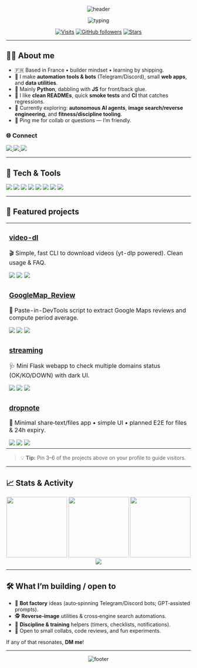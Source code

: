 <!-- Profile README for iamqtn -->
<!-- Tip: Many visual widgets below are external SVGs/GIFs that render on GitHub. Replace social links with yours if needed. -->

<!-- ===== HEADER BANNER ===== -->
<p align="center">
  <img src="https://capsule-render.vercel.app/api?type=waving&height=180&color=0:6EE7F9,100:8B5CF6&text=Hi%20there%20,%20I'm%20Quentin%20(aka%20iamqtn)!%20👋&fontAlign=50&fontSize=32&fontColor=ffffff&desc=Builder%20of%20bots%20%F0%9F%A7%AA%20%7C%20Python%20%26%20Automation%20%F0%9F%96%A5%EF%B8%8F%20%7C%20Always%20learning%20%E2%9C%8C%EF%B8%8F&descAlign=50&descSize=16" alt="header">
</p>

<p align="center">
  <img src="https://readme-typing-svg.herokuapp.com?duration=3000&pause=800&center=true&vCenter=true&width=850&size=22&lines=Python%20%F0%9F%90%8D%20%E2%80%A2%20Bots%20Telegram%20%F0%9F%94%97%20%E2%80%A2%20Automation%20%F0%9F%9A%80%20%E2%80%A2%20Raspberry%20Pi%20%F0%9F%90%AB;AI%20agents%2C%20scraping%2C%20data%20pipelines%20%E2%9A%99%EF%B8%8F;Shipping%20pragmatic%20tools%20with%20clean%20docs%20%F0%9F%93%96" alt="typing">
</p>

<div align="center">
  
[![Visits](https://img.shields.io/badge/dynamic/json?url=https%3A%2F%2Fapi.countapi.xyz%2Fhit%2Fiamqtn.profile%2Fvisits&query=value&label=visits&color=8B5CF6&logo=github)](https://github.com/iamqtn)
[![GitHub followers](https://img.shields.io/github/followers/iamqtn?label=Followers&style=flat&color=06B6D4)](https://github.com/iamqtn?tab=followers)
[![Stars](https://img.shields.io/github/stars/iamqtn?affiliations=OWNER%2CCOLLABORATOR&style=flat&color=10B981)](https://github.com/iamqtn?tab=repositories)

</div>

---

## 👨‍🚀 About me
- 🇫🇷 Based in France • builder mindset • learning by shipping.
- 🔧 I make **automation tools & bots** (Telegram/Discord), small **web apps**, and **data utilities**.
- 🐍 Mainly **Python**, dabbling with **JS** for front/back glue.
- 🧪 I like **clean READMEs**, quick **smoke tests** and **CI** that catches regressions.
- 🎯 Currently exploring: **autonomous AI agents**, **image search/reverse engineering**, and **fitness/discipline tooling**.
- 💬 Ping me for collab or questions — I’m friendly.

### 🌐 Connect
<a href="https://discordapp.com/users/487352567106633728" target="_blank">
  <img src="https://img.shields.io/badge/Discord-5865F2?logo=discord&logoColor=white">
</a>
<a href="https://t.me/i_amqtn" target="_blank">
  <img src="https://img.shields.io/badge/Telegram-26A5E4?logo=telegram&logoColor=white">
</a>
<a href="mailto:contact@sunvy.fr" target="_blank">
  <img src="https://img.shields.io/badge/Email-181717?logo=gmail&logoColor=white&labelColor=EA4335&color=EA4335">
</a>
<!-- Replace the links above with your real Discord user link (Right‑click your profile > Copy User ID), Telegram and email. -->

---

## 🧰 Tech & Tools
<p>
  <img src="https://img.shields.io/badge/Python-3776AB?logo=python&logoColor=white" />
  <img src="https://img.shields.io/badge/Flask-000000?logo=flask&logoColor=white" />
  <img src="https://img.shields.io/badge/Requests-20232A?logo=python&logoColor=white&label=Requests&color=4B5563" />
  <img src="https://img.shields.io/badge/JavaScript-F7DF1E?logo=javascript&logoColor=000" />
  <img src="https://img.shields.io/badge/Node.js-339933?logo=nodedotjs&logoColor=white" />
  <img src="https://img.shields.io/badge/Raspberry%20Pi-A22846?logo=raspberrypi&logoColor=white" />
  <img src="https://img.shields.io/badge/Git-181717?logo=git&logoColor=white&labelColor=F05032&color=F05032" />
  <img src="https://img.shields.io/badge/Linux-000?logo=linux&logoColor=FCC624&labelColor=111827&color=111827" />
</p>

---

## 🚀 Featured projects
<table>
  <tr>
    <td>
      <h3><a href="https://github.com/iamqtn/video-dl">video-dl</a></h3>
      <p>🎬 Simple, fast CLI to download videos (yt-dlp powered). Clean usage & FAQ.</p>
      <a href="https://github.com/iamqtn/video-dl/stargazers"><img src="https://img.shields.io/github/stars/iamqtn/video-dl?style=flat&color=10B981"></a>
      <a href="https://github.com/iamqtn/video-dl/issues"><img src="https://img.shields.io/github/issues/iamqtn/video-dl?color=F59E0B"></a>
      <a href="https://github.com/iamqtn/video-dl/blob/main/LICENSE"><img src="https://img.shields.io/github/license/iamqtn/video-dl?color=8B5CF6"></a>
    </td>
  </tr>
  <tr>
    <td>
      <h3><a href="https://github.com/iamqtn/GoogleMap_Review">GoogleMap_Review</a></h3>
      <p>📍 Paste-in-DevTools script to extract Google Maps reviews and compute period average.</p>
      <a href="https://github.com/iamqtn/GoogleMap_Review/stargazers"><img src="https://img.shields.io/github/stars/iamqtn/GoogleMap_Review?style=flat&color=10B981"></a>
      <a href="https://github.com/iamqtn/GoogleMap_Review/issues"><img src="https://img.shields.io/github/issues/iamqtn/GoogleMap_Review?color=F59E0B"></a>
      <a href="https://github.com/iamqtn/GoogleMap_Review/blob/main/LICENSE"><img src="https://img.shields.io/github/license/iamqtn/GoogleMap_Review?color=8B5CF6"></a>
    </td>
  </tr>
  <tr>
    <td>
      <h3><a href="https://github.com/iamqtn/streaming">streaming</a></h3>
      <p>🩺 Mini Flask webapp to check multiple domains status (OK/KO/DOWN) with dark UI.</p>
      <a href="https://github.com/iamqtn/streaming/stargazers"><img src="https://img.shields.io/github/stars/iamqtn/streaming?style=flat&color=10B981"></a>
      <a href="https://github.com/iamqtn/streaming/issues"><img src="https://img.shields.io/github/issues/iamqtn/streaming?color=F59E0B"></a>
      <a href="https://github.com/iamqtn/streaming/blob/main/LICENSE"><img src="https://img.shields.io/github/license/iamqtn/streaming?color=8B5CF6"></a>
    </td>
  </tr>
  <tr>
    <td>
      <h3><a href="https://github.com/iamqtn/dropnote">dropnote</a></h3>
      <p>📝 Minimal share‑text/files app • simple UI • planned E2E for files & 24h expiry.</p>
      <a href="https://github.com/iamqtn/dropnote/stargazers"><img src="https://img.shields.io/github/stars/iamqtn/dropnote?style=flat&color=10B981"></a>
      <a href="https://github.com/iamqtn/dropnote/issues"><img src="https://img.shields.io/github/issues/iamqtn/dropnote?color=F59E0B"></a>
      <a href="https://github.com/iamqtn/dropnote/blob/main/LICENSE"><img src="https://img.shields.io/github/license/iamqtn/dropnote?color=8B5CF6"></a>
    </td>
  </tr>
</table>

> 💡 **Tip:** Pin 3–6 of the projects above on your profile to guide visitors.

---

## 📈 Stats & Activity
<div align="center">

<!-- GitHub Stats -->
<img src="https://github-readme-stats.vercel.app/api?username=iamqtn&show_icons=true&theme=radical&hide_border=true" height="165" />

<!-- Streak -->
<img src="https://streak-stats.demolab.com?user=iamqtn&theme=radical&hide_border=true" height="165" />

<!-- Top Langs -->
<img src="https://github-readme-stats.vercel.app/api/top-langs/?username=iamqtn&layout=compact&theme=radical&hide_border=true" height="165" />

<!-- Activity Graph -->
<img src="https://github-readme-activity-graph.vercel.app/graph?username=iamqtn&theme=redical&hide_border=true" />

</div>

---

## 🛠️ What I’m building / open to
- 🤖 **Bot factory** ideas (auto‑spinning Telegram/Discord bots; GPT‑assisted prompts).
- 🕵️ **Reverse‑image** utilities & cross‑engine search automations.
- 🏃 **Discipline & training** helpers (timers, checklists, notifications).
- 💼 Open to small collabs, code reviews, and fun experiments.

If any of that resonates, **DM me**!

---

<p align="center">
  <img src="https://capsule-render.vercel.app/api?type=waving&height=120&section=footer&color=0:8B5CF6,100:6EE7F9" alt="footer">
</p>

